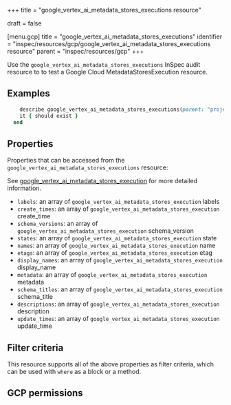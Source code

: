 +++
title = "google_vertex_ai_metadata_stores_executions resource"

draft = false


[menu.gcp]
title = "google_vertex_ai_metadata_stores_executions"
identifier = "inspec/resources/gcp/google_vertex_ai_metadata_stores_executions resource"
parent = "inspec/resources/gcp"
+++

Use the `google_vertex_ai_metadata_stores_executions` InSpec audit resource to to test a Google Cloud MetadataStoresExecution resource.

## Examples

```ruby
    describe google_vertex_ai_metadata_stores_executions(parent: "projects/#{gcp_project_id}/locations/#{metadata_stores_execution['region']}/metadataStores/#{metadata_stores_execution['metadataStore']}", region: ' value_region') do
    it { should exist }
  end
```

## Properties

Properties that can be accessed from the `google_vertex_ai_metadata_stores_executions` resource:

See [google_vertex_ai_metadata_stores_execution](google_vertex_ai_metadata_stores_execution) for more detailed information.

  * `labels`: an array of `google_vertex_ai_metadata_stores_execution` labels
  * `create_times`: an array of `google_vertex_ai_metadata_stores_execution` create_time
  * `schema_versions`: an array of `google_vertex_ai_metadata_stores_execution` schema_version
  * `states`: an array of `google_vertex_ai_metadata_stores_execution` state
  * `names`: an array of `google_vertex_ai_metadata_stores_execution` name
  * `etags`: an array of `google_vertex_ai_metadata_stores_execution` etag
  * `display_names`: an array of `google_vertex_ai_metadata_stores_execution` display_name
  * `metadata`: an array of `google_vertex_ai_metadata_stores_execution` metadata
  * `schema_titles`: an array of `google_vertex_ai_metadata_stores_execution` schema_title
  * `descriptions`: an array of `google_vertex_ai_metadata_stores_execution` description
  * `update_times`: an array of `google_vertex_ai_metadata_stores_execution` update_time

## Filter criteria

This resource supports all of the above properties as filter criteria, which can be used
with `where` as a block or a method.

## GCP permissions
